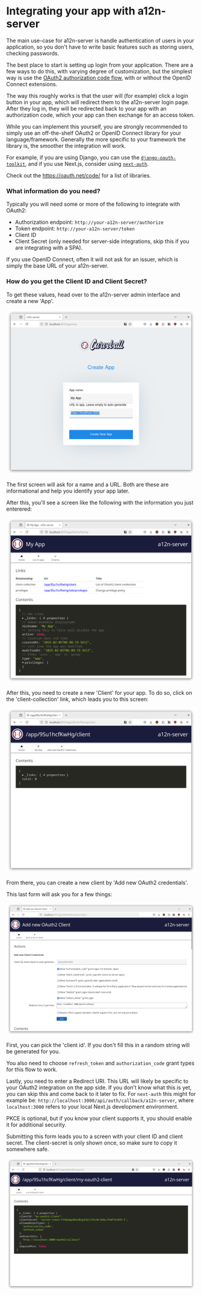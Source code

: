 Integrating your app with a12n-server
=====================================

The main use-case for a12n-server is handle authentication of users in your
application, so you don't have to write basic features such as storing users,
checking passwords.

The best place to start is setting up login from your application. There are a
few ways to do this, with varying degree of customization, but the simplest way
is use the [OAuth2 authorization code flow][1], with or without the OpenID
Connect extensions.

The way this roughly works is that the user will (for example) click a login
button in your app, which will redirect them to the a12n-server login page.
After they log in, they will be redirected back to your app with an authorization
code, which your app can then exchange for an access token.

While you can implement this yourself, you are strongly recommended to simply use
an off-the-shelf OAuth2 or OpenID Connect library for your language/framework.
Generally the more specific to your framework the library is, the smoother
the integration will work.

For example, if you are using Django, you can use the [`django-oauth-toolkit`][2],
and if you use Next.js, consider using [`next-auth`][3].

Check out the <https://oauth.net/code/> for a list of libraries.

### What information do you need?

Typically you will need some or more of the following to integrate with OAuth2:

* Authorization endpoint: `http://your-a12n-server/authorize`
* Token endpoint: `http://your-a12n-server/token`
* Client ID
* Client Secret (only needed for server-side integrations, skip this if you are
  integrating with a SPA).

If you use OpenID Connect, often it will not ask for an issuer, which is simply
the base URL of your a12n-server.

### How do you get the Client ID and Client Secret?

To get these values, head over to the a12n-server admin interface and create
a new 'App'.

![Create new app](images/create-new-app1.png)

The first screen will ask for a name and a URL. Both are these are informational
and help you identify your app later.

After this, you'll see a screen like the following with the information you
just enterered:

![Success screen for creating a new app](images/create-new-app2.png)

After this, you need to create a new 'Client' for your app. To do so, click on
the 'client-collection' link, which leads you to this screen:

![Client collection](images/create-new-app3.png)

From there, you can create a new client by 'Add new OAuth2 credentials'.

This last form will ask you for a few things:

![Create new client form](images/create-new-app4.png)

First, you can pick the 'client id'. If you don't fill this in a random string
will be generated for you.

You also need to choose `refresh_token` and `authorization_code` grant types
for this flow to work.

Lastly, you need to enter a Redirect URI. This URL will likely be specific to your
OAuth2 integration on the app side. If you don't know what this is yet, you can
skip this and come back to it later to fix. For `next-auth` this might for example
be: `http://localhost:3000/api/auth/callback/a12n-server`, where `localhost:3000`
refers to your local Next.js development environment.

PKCE is optional, but if you know your client supports it, you should enable it
for additional security.

Submitting this form leads you to a screen with your client ID and client secret.
The client-secret is only shown once, so make sure to copy it somewhere safe.

![Create new client result](images/create-new-app5.png)


[1]: https://developer.okta.com/blog/2018/04/10/oauth-authorization-code-grant-type
[2]: https://django-oauth-toolkit.readthedocs.io/en/latest/
[3]: https://next-auth.js.org/

